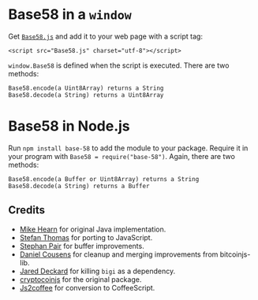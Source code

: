 Base58 in a `window`
===================

Get [`Base58.js`](https://raw.githubusercontent.com/45678/Base58/master/Base58.js)
and add it to your web page with a script tag:

    <script src="Base58.js" charset="utf-8"></script>

`window.Base58` is defined when the script is executed. There are two methods:

    Base58.encode(a Uint8Array) returns a String
    Base58.decode(a String) returns a Uint8Array


Base58 in Node.js
=================

Run `npm install base-58` to add the module to your package. Require it in
your program with `Base58 = require("base-58")`. Again, there are two methods:

    Base58.encode(a Buffer or Uint8Array) returns a String
    Base58.decode(a String) returns a Buffer


Credits
-------
- [Mike Hearn](https://github.com/mikehearn) for original Java implementation.
- [Stefan Thomas](https://github.com/justmoon) for porting to JavaScript.
- [Stephan Pair](https://github.com/gasteve) for buffer improvements.
- [Daniel Cousens](https://github.com/dcousens) for cleanup and merging improvements from bitcoinjs-lib.
- [Jared Deckard](https://github.com/deckar01) for killing `bigi` as a dependency.
- [cryptocoinjs](https://github.com/cryptocoinjs/bs58) for the original package.
- [Js2coffee](http://js2coffee.org/) for conversion to CoffeeScript.
